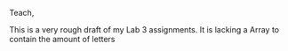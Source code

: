 Teach,

This is a very rough draft of my Lab 3 assignments.
It is lacking a Array to contain the amount of letters
